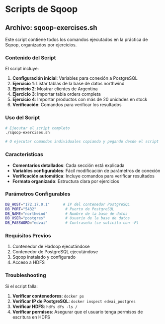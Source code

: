 # Scripts de Sqoop

## Archivo: sqoop-exercises.sh

Este script contiene todos los comandos ejecutados en la práctica de Sqoop, organizados por ejercicios.

### Contenido del Script

El script incluye:

1. **Configuración inicial**: Variables para conexión a PostgreSQL
2. **Ejercicio 1**: Listar tablas de la base de datos northwind
3. **Ejercicio 2**: Mostrar clientes de Argentina
4. **Ejercicio 3**: Importar tabla orders completa
5. **Ejercicio 4**: Importar productos con más de 20 unidades en stock
6. **Verificación**: Comandos para verificar los resultados

### Uso del Script

```bash
# Ejecutar el script completo
./sqoop-exercises.sh

# O ejecutar comandos individuales copiando y pegando desde el script
```

### Características

- **Comentarios detallados**: Cada sección está explicada
- **Variables configurables**: Fácil modificación de parámetros de conexión
- **Verificación automática**: Incluye comandos para verificar resultados
- **Formato organizado**: Estructura clara por ejercicios

### Parámetros Configurables

```bash
DB_HOST="172.17.0.1"      # IP del contenedor PostgreSQL
DB_PORT="5432"             # Puerto de PostgreSQL
DB_NAME="northwind"        # Nombre de la base de datos
DB_USER="postgres"         # Usuario de la base de datos
DB_PASSWORD="edvai"        # Contraseña (se solicita con -P)
```

### Requisitos Previos

1. Contenedor de Hadoop ejecutándose
2. Contenedor de PostgreSQL ejecutándose
3. Sqoop instalado y configurado
4. Acceso a HDFS

### Troubleshooting

Si el script falla:

1. **Verificar contenedores**: `docker ps`
2. **Verificar IP de PostgreSQL**: `docker inspect edvai_postgres`
3. **Verificar HDFS**: `hdfs dfs -ls /`
4. **Verificar permisos**: Asegurar que el usuario tenga permisos de escritura en HDFS
